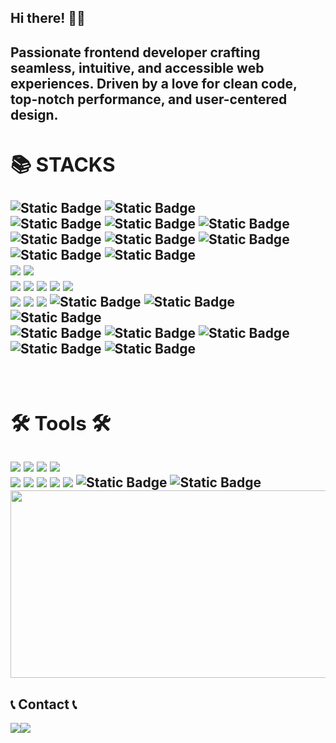 <div align="left">

<h2>Hi there! 👋🏻 <h2/>
<p>Passionate frontend developer crafting seamless, intuitive, and accessible web experiences. Driven by a love for clean code, top-notch performance, and user-centered design.</p>

<div><h2>📚 STACKS</h2></div>


<div style = "margin-bottom: 15px;"> 
  
  <img alt="Static Badge" src="https://img.shields.io/badge/Rushrepo-orange?style=for-the-badge">
  <img alt="Static Badge" src="https://img.shields.io/badge/turborepo-%23EF4444?style=for-the-badge">
  <br>

  <img alt="Static Badge" src="https://img.shields.io/badge/zustand-%23fff?style=for-the-badge">
  <img alt="Static Badge" src="https://img.shields.io/badge/xstate-%232C3E50?style=for-the-badge&logo=xstate">
  <img alt="Static Badge" src="https://img.shields.io/badge/reacthookform-%23EC5990?style=for-the-badge">
  <br>
  
  <img alt="Static Badge" src="https://img.shields.io/badge/GraphQL-%23E10098?style=for-the-badge&logo=graphql">
  <img alt="Static Badge" src="https://img.shields.io/badge/Apollo%20graphql-%23311C87?style=for-the-badge&logo=apollographql">
  <img alt="Static Badge" src="https://img.shields.io/badge/reactquery-%23FF4154?style=for-the-badge">

  <br>
  <img alt="Static Badge" src="https://img.shields.io/badge/Storybook-%23FF4785?style=for-the-badge">
  <img alt="Static Badge" src="https://img.shields.io/badge/Chromatic-%23FC521F?style=for-the-badge">
  
  <br>
  <img src="https://img.shields.io/badge/javascript-F7DF1E?style=for-the-badge&logo=javascript&logoColor=black"> 
  <img src="https://img.shields.io/badge/TypeScript-3178C6?style=for-the-badge&logo=jquery&logoColor=white">
  <br>

  <img src="https://img.shields.io/badge/next.js-white?style=for-the-badge&logo=react&logoColor=black"> 
  <img src="https://img.shields.io/badge/react-61DAFB?style=for-the-badge&logo=react&logoColor=black"> 
  <img src="https://img.shields.io/badge/vue.js-4FC08D?style=for-the-badge&logo=vue.js&logoColor=white"> 
  <img src="https://img.shields.io/badge/node.js-339933?style=for-the-badge&logo=Node.js&logoColor=white">
  <img src="https://img.shields.io/badge/NestJS-E0234E?style=for-the-badge&logo=Node.js&logoColor=white">

  <br>

  <img src="https://img.shields.io/badge/styled-components-DB7093?style=for-the-badge&logo=bootstrap&logoColor=white">
  <img src="https://img.shields.io/badge/Tailwind CSS-06B6D4?style=for-the-badge&logo=bootstrap&logoColor=white">
  <img src="https://img.shields.io/badge/sass-CC6699?style=for-the-badge&logo=bootstrap&logoColor=white">
  <img alt="Static Badge" src="https://img.shields.io/badge/Emotion-purple?style=for-the-badge">
  <img alt="Static Badge" src="https://img.shields.io/badge/Mui-%23007FFF?style=for-the-badge">
  <img alt="Static Badge" src="https://img.shields.io/badge/pandacss-yellow?style=for-the-badge&logo=foodpanda">
  <br>

  <img alt="Static Badge" src="https://img.shields.io/badge/tiptap-gray?style=for-the-badge">
  <img alt="Static Badge" src="https://img.shields.io/badge/lingui-red?style=for-the-badge">
  <img alt="Static Badge" src="https://img.shields.io/badge/uppy-%23blue?style=for-the-badge">
  <img alt="Static Badge" src="https://img.shields.io/badge/media-captions-green?style=for-the-badge">
  <img alt="Static Badge" src="https://img.shields.io/badge/prosemirror-%23fff?style=for-the-badge">
  
</div>

<br>

<div><h2>🛠 Tools 🛠</h2></div>

<div>
 <img src="https://img.shields.io/badge/Eclipse%20IDE-2C2255?style=flat&logo=EclipseIDE&logoColor=white" />
 <img src="https://img.shields.io/badge/Visual%20Studio%20Code-007ACC?style=flat&logo=VisualStudioCode&logoColor=white" />
 <img src="https://img.shields.io/badge/AWS-232F3E?style=flat&logo=AmazonAWS&logoColor=white" />
 <img src="https://img.shields.io/badge/GitHub-181717?style=flat&logo=GitHub&logoColor=white" />
 <br>
 <img src="https://img.shields.io/badge/Slack-4A154B?style=flat&logo=Subversion&logoColor=white" />
 <img src="https://img.shields.io/badge/Jira-0052CC?style=flat&logo=Subversion&logoColor=white" />
 <img src="https://img.shields.io/badge/Confluence-172B4D?style=flat&logo=Subversion&logoColor=white" />
 <img src="https://img.shields.io/badge/Notion-000000?style=flat&logo=Subversion&logoColor=white" />
 <img src="https://img.shields.io/badge/Figma-F24E1E?style=flat&logo=Subversion&logoColor=white" />
 <img alt="Static Badge" src="https://img.shields.io/badge/vercel-%23000000?style=flat&logo=vercel">
 <img alt="Static Badge" src="https://img.shields.io/badge/cursor-black?style=flat&logo=curseforge">
<br>
</div>

<a href="https://github.com/devxb/gitanimals">
<img
  src="https://render.gitanimals.org/farms/gda05024"
  width="600"
  height="300"
/>
</a>

## 📞 Contact 📞
<div style="display:flex; flex-direction:row; margin-bottom: 15px;">
    <a href="https://www.instagram.com/yenniinnii/">
        <img src="https://img.shields.io/badge/Instagram-E4405F?style=for-the-badge&logo=Instagram&logoColor=white"> 
    </a>
    <a href="mailto:gda05026@gmail.com">
        <img src="https://img.shields.io/badge/Gmail-EA4335?style=for-the-badge&logo=Gmail&logoColor=white"> 
    </a>
</div><br>


